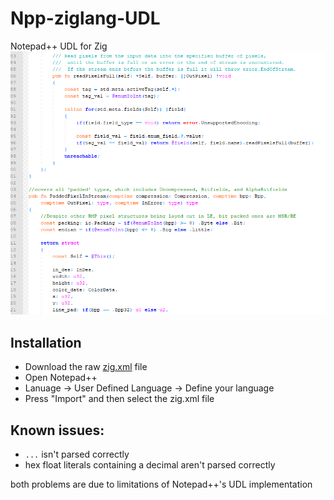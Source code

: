 # Npp-ziglang-UDL
Notepad++ UDL for Zig
![Image of unicorn-vomit-like highlighting](https://github.com/tgschultz/Npp-ziglang-UDL/blob/master/unicorn_vomit.png?raw=true)

## Installation
 - Download the raw [zig.xml](https://github.com/tgschultz/Npp-ziglang-UDL/blob/master/zig.xml?raw=true) file
 - Open Notepad++
 - Lanuage -> User Defined Language -> Define your language
 - Press "Import" and then select the zig.xml file

## Known issues:
 - `...` isn't parsed correctly
 - hex float literals containing a decimal aren't parsed correctly

both problems are due to limitations of Notepad++'s UDL implementation
